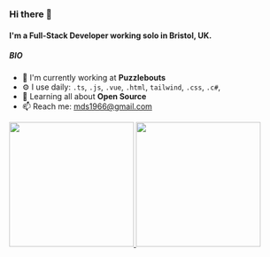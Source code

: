 ### Hi there 👋

#### I'm a Full-Stack Developer working solo in Bristol, UK.

##### BIO

- 🏢 I'm currently working at **Puzzlebouts**
- ⚙️ I use daily: `.ts`, `.js`, `.vue`, `.html`, `tailwind`, `.css`, `.c#`,
- 🌱 Learning all about **Open Source**
- 📫 Reach me: [mds1966@gmail.com]([mds1966@gmail.com])

<a href="https://github.com/chromaticranger">
  <img height="225" src="https://github-readme-stats.vercel.app/api?username=chromaticranger&show_icons=true&theme=dark&include_all_commits=true&count_private=true"/>
  <img height="225" src="https://github-readme-stats.vercel.app/api/top-langs/?username=chromaticranger&theme=dark"/>
</a>
